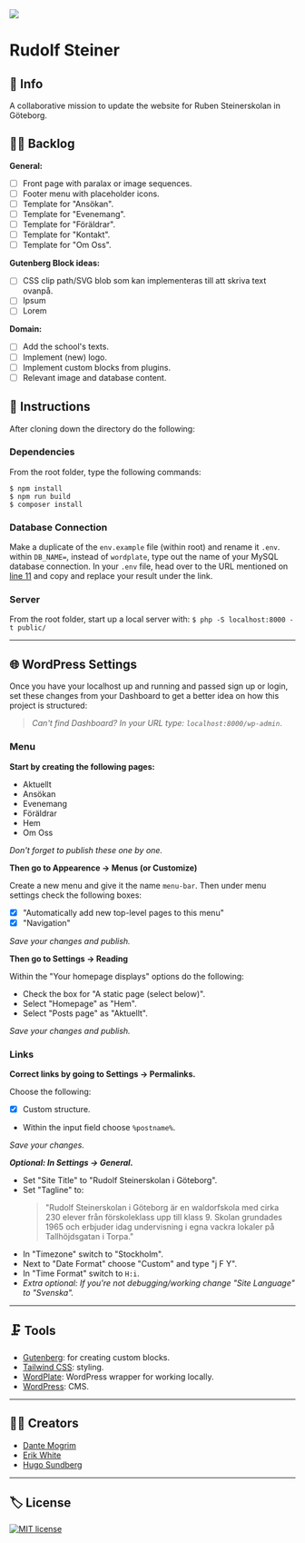 <img src="https://media.giphy.com/media/26UtCvTRqLIDdeWih1/giphy.gif?cid=ecf05e47vub0lpvoshlwle81hswnrcucrfxc6dwctdpfqmnq&rid=giphy.gif&ct=g">

# Rudolf Steiner

## :school: Info

A collaborative mission to update the website for Ruben Steinerskolan in Göteborg.

## :man_factory_worker: Backlog

**General:**

- [ ] Front page with paralax or image sequences.
- [ ] Footer menu with placeholder icons.
- [ ] Template for "Ansökan".
- [ ] Template for "Evenemang".
- [ ] Template for "Föräldrar".
- [ ] Template for "Kontakt".
- [ ] Template for "Om Oss".

**Gutenberg Block ideas:**

- [ ] CSS clip path/SVG blob som kan implementeras till att skriva text ovanpå.
- [ ] Ipsum
- [ ] Lorem

**Domain:**

- [ ] Add the school's texts.
- [ ] Implement (new) logo.
- [ ] Implement custom blocks from plugins.
- [ ] Relevant image and database content.

## :pushpin: Instructions

After cloning down the directory do the following:

### Dependencies

From the root folder, type the following commands:

```
$ npm install
$ npm run build
$ composer install
```

### Database Connection

Make a duplicate of the `env.example` file (within root) and rename it `.env`.
within `DB_NAME=`, instead of `wordplate`, type out the name of your MySQL database connection.
In your `.env` file, head over to the URL mentioned on [line 11](https://wordplate.github.io/salt/) and copy and replace your result under the link.

### Server

From the root folder, start up a local server with:
`$ php -S localhost:8000 -t public/`

---

## :globe_with_meridians: WordPress Settings

Once you have your localhost up and running and passed sign up or login, set these changes from your Dashboard to get a better idea on how this project is structured:

> _Can't find Dashboard? In your URL type: `localhost:8000/wp-admin`_.

### Menu

**Start by creating the following pages:**

- Aktuellt
- Ansökan
- Evenemang
- Föräldrar
- Hem
- Om Oss

_Don't forget to publish these one by one._

**Then go to Appearence -> Menus (or Customize)**

Create a new menu and give it the name `menu-bar`.
Then under menu settings check the following boxes:

- [x] "Automatically add new top-level pages to this menu"
- [x] "Navigation"

_Save your changes and publish._

**Then go to Settings -> Reading**

Within the "Your homepage displays" options do the following:

- Check the box for "A static page (select below)".
- Select "Homepage" as "Hem".
- Select "Posts page" as "Aktuellt".

_Save your changes and publish._

### Links

**Correct links by going to Settings -> Permalinks.**

Choose the following:

- [x] Custom structure.
- Within the input field choose `%postname%`.

_Save your changes._

_**Optional: In Settings -> General.**_

- Set "Site Title" to "Rudolf Steinerskolan i Göteborg".
- Set "Tagline" to:
  > "Rudolf Steinerskolan i Göteborg är en waldorfskola med cirka 230 elever från förskoleklass upp till klass 9. Skolan grundades 1965 och erbjuder idag undervisning i egna vackra lokaler på Tallhöjdsgatan i Torpa."
- In "Timezone" switch to "Stockholm".
- Next to "Date Format" choose "Custom" and type "j F Y".
- In "Time Format" switch to `H:i`.
- _Extra optional: If you're not debugging/working change "Site Language" to "Svenska"._

---

## :clamp: Tools

- [Gutenberg](https://github.com/WordPress/gutenberg): for creating custom blocks.
- [Tailwind CSS](https://tailwindcss.com/): styling.
- [WordPlate](https://github.com/wordplate/wordplate#readme): WordPress wrapper for working locally.
- [WordPress](https://wordpress.org/): CMS.

---

## :man_technologist: Creators

- [Dante Mogrim](https://github.com/dantemogrim)
- [Erik White](https://github.com/nausea87)
- [Hugo Sundberg](https://github.com/Hugocsundberg)

---

## :label: License

[![MIT license](https://img.shields.io/badge/License-MIT-blue.svg)](https://lbesson.mit-license.org/)
